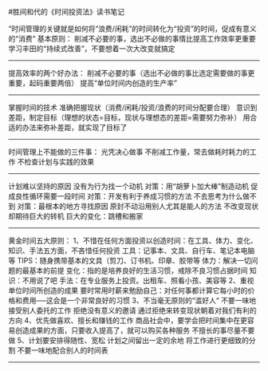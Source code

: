 #胜间和代的《时间投资法》读书笔记

“时间管理的关键就是如何将“浪费/闲耗”的时间转化为“投资”的时间，促成有意义的“消费” 基本原则： 削减不必要的事，选出不必做的事情比提高工作效率更重要 学习丰田的“持续式改善”，不要想着一次大改变就搞定

---

提高效率的两个好办法： 削减不必要的事（选出不必做的事比选定需要做的事更重要，起码重要两倍） 提高“单位时间内创造的生产率”

---

掌握时间的技术 准确把握现状（消费/闲耗/投资/浪费的时间分配要合理） 意识到差距，制定目标（理想的状态=目标，现状与理想态的差距=需要努力弥补） 用合适的办法来弥补差距，就实现了目标了

---

时间管理上不能做的三件事： 光凭决心做事 不削减工作量，常去做耗时耗力的工作 不检查计划与实践的效果

---

计划难以坚持的原因 没有为行为找一个动机 对策：用“胡萝卜加大棒”制造动机 促成良性循环需要一段时间 对策：开发有利于养成习惯的方法 不去思考为什么做不到 对策：最根本的地方寻找原因 原封不动沿用别人尤其是能人的方法 不改变现状却期待巨大的转机 巨大的变化：跳槽和搬家

---

黄金时间五大原则： 1、不惜在任何方面投资以创造时间：在工具、体力、变化、知识、手法五方面，不吝惜任何投资 工具：记事本、文具、自行车、笔记本电脑等 TIPS：随身携带基本的文具（剪刀、订书机、印章、胶带等 体力：解决一切问题的最基本的前提 变化：指的是培养良好的生活习惯，戒除不良习惯占据时间 知识：不用说了吧 手法：在专业服务上投资。出租车、照看小孩、美容等 2、重视单位时间所创造的成果 要时常用时薪来勉励自己：对任何事都计算它每小时的价格和费用──这会是一个非常良好的习惯 3、不当毫无原则的”滥好人“ 不要一味地接受别人委托的工作 拒绝没有意义的邀请 通过拒绝来转变现状朝着对我们有利的方向 4、优先做喜欢、擅长和赚钱的工作 商品社会中，要学会把时间集中在更容易创造成果的方面，只要收入提高了，就可以购买各种服务 不擅长的事尽量不要做 5、计划要安排得随性、宽松 计划之间留出一定的余地 将工作进行更细致的分割 不要一味地配合别人的时间表

---

